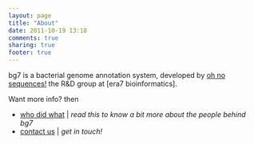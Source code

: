 ```yaml
---
layout: page
title: "About"
date: 2011-10-19 13:18
comments: true
sharing: true
footer: true
---
```


bg7 is a bacterial genome annotation system, developed by [oh no sequences!]() the R&D group at [era7 bioinformatics]. 

Want more info? then

* [who did what](who-did-what) | _read this to know a bit more about the people behind bg7_
* [contact us](contact) | _get in touch!_
 

